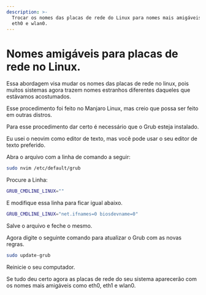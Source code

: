 ```yaml
---
description: >-
  Trocar os nomes das placas de rede do Linux para nomes mais amigáveis como
  eth0 e wlan0.
---
```


# Nomes amigáveis para placas de rede no Linux.

Essa abordagem visa mudar os nomes das placas de rede no linux, pois muitos sistemas agora trazem nomes estranhos diferentes daqueles que estávamos acostumados.

Esse procedimento foi feito no Manjaro Linux, mas creio que possa ser feito em outras distros.

Para esse procedimento dar certo é necessário que o Grub esteja instalado.

Eu usei o neovim como editor de texto, mas você pode usar o seu editor de texto preferido.

Abra o arquivo com a linha de comando a seguir:

```bash
sudo nvim /etc/default/grub
```

Procure a Linha:

```bash
GRUB_CMDLINE_LINUX=""
```

E modifique essa linha para ficar igual abaixo.

```bash
GRUB_CMDLINE_LINUX="net.ifnames=0 biosdevname=0"
```

Salve o arquivo e feche o mesmo.

Agora digite o seguinte comando para atualizar o Grub com as novas regras.

```bash
sudo update-grub
```

Reinicie o seu computador.

Se tudo deu certo agora as placas de rede do seu sistema aparecerão com os nomes mais amigáveis como eth0, eth1 e wlan0.
